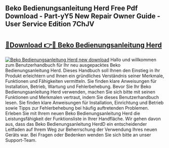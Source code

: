 ## Beko Bedienungsanleitung Herd Free Pdf Download - Part-yY5 New Repair Owner Guide - User Service Edition 7ChJV

# <h2><a href="http://df5kq7j.blite.top/?on=Beko+Bedienungsanleitung+Herd">🔗Download 👉🔴 Beko Bedienungsanleitung Herd</a></h2>

[![Beko Bedienungsanleitung Herd new download](https://i.imgur.com/lujVjoI.png)](http://df5kq7j.blite.top/?on=Beko+Bedienungsanleitung+Herd)
Hallo und willkommen zum Benutzerhandbuch für Ihr neu ausgepacktes Beko Bedienungsanleitung Herd. Dieses Handbuch soll Ihnen den Einstieg in Ihr Produkt erleichtern und Ihnen ein gründliches Verständnis seiner Merkmale, Funktionen und Fähigkeiten vermitteln. Sie finden klare Anweisungen für Installation, Betrieb, Wartung und Fehlerbehebung. Bevor Sie Ihr Beko Bedienungsanleitung Herd verwenden, machen Sie sich bitte mit seinen Funktionen und Merkmalen vertraut, indem Sie dieses Benutzerhandbuch lesen. Sie finden klare Anweisungen für Installation, Einrichtung und Betrieb sowie Tipps zur Fehlerbehebung bei häufig auftretenden Problemen. Erleben Sie mit Ihrem neuen Beko Bedienungsanleitung Herd die Leistungsfähigkeit der Funktionsliste in Ihrer Handfläche. Wir gehen davon aus, dass das Beko Bedienungsanleitung HerdD ein entscheidender Leitfaden auf Ihrem Weg zur Beherrschung der Verwendung Ihres neuen Geräts war. Bei Fragen oder Bedenken wenden Sie sich bitte an unser Support-Team.
